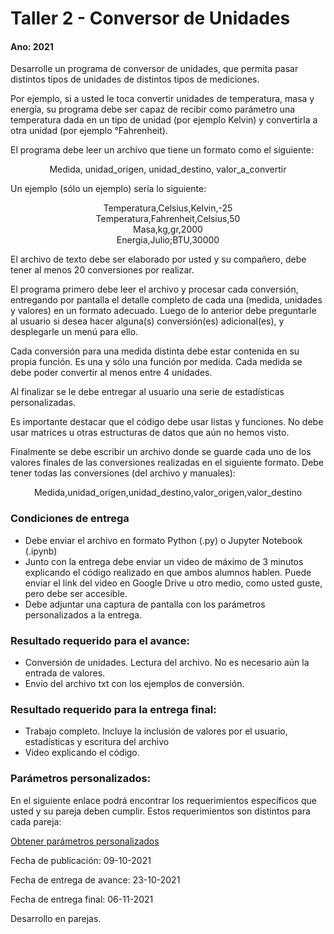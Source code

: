# Taller 2 - Conversor de Unidades
#### Ano: 2021

Desarrolle un programa de conversor de unidades, que permita pasar distintos tipos de unidades de
distintos tipos de mediciones.

Por ejemplo, si a usted le toca convertir unidades de temperatura, masa y energía, su programa debe ser
capaz de recibir como parámetro una temperatura dada en un tipo de unidad (por ejemplo Kelvin) y convertirla
a otra unidad (por ejemplo °Fahrenheit).

El programa debe leer un archivo que tiene un formato como el siguiente:

<center>Medida, unidad_origen, unidad_destino, valor_a_convertir</center>

Un ejemplo (sólo un ejemplo) sería lo siguiente:

<center>Temperatura,Celsius,Kelvin,-25</center>
<center>Temperatura,Fahrenheit,Celsius,50</center>
<center>Masa,kg,gr,2000</center>
<center>Energia,Julio;BTU,30000</center>

El archivo de texto debe ser elaborado por usted y su compañero, debe tener al menos 20 conversiones
por realizar.

El programa primero debe leer el archivo y procesar cada conversión, entregando por pantalla el detalle
completo de cada una (medida, unidades y valores) en un formato adecuado. Luego de lo anterior debe
preguntarle al usuario si desea hacer alguna(s) conversión(es) adicional(es), y desplegarle un menú para ello.

Cada conversión para una medida distinta debe estar contenida en su propia función. Es una y sólo una
función por medida. Cada medida se debe poder convertir al menos entre 4 unidades.

Al finalizar se le debe entregar al usuario una serie de estadísticas personalizadas.

Es importante destacar que el código debe usar listas y funciones. No debe usar matrices u otras
estructuras de datos que aún no hemos visto.

Finalmente se debe escribir un archivo donde se guarde cada uno de los valores finales de las conversiones
realizadas en el siguiente formato. Debe tener todas las conversiones (del archivo y manuales):

<center>Medida,unidad_origen,unidad_destino,valor_origen,valor_destino</center>

### Condiciones de entrega
* Debe enviar el archivo en formato Python (.py) o Jupyter Notebook (.ipynb)
* Junto con la entrega debe enviar un video de máximo de 3 minutos explicando el código realizado en que ambos alumnos
hablen. Puede enviar el link del video en Google Drive u otro medio, como usted guste, pero debe ser accesible.
* Debe adjuntar una captura de pantalla con los parámetros personalizados a la entrega.

### Resultado requerido para el avance:
* Conversión de unidades. Lectura del archivo. No es necesario aún la entrada de valores.
* Envío del archivo txt con los ejemplos de conversión.

### Resultado requerido para la entrega final:
* Trabajo completo. Incluye la inclusión de valores por el usuario, estadísticas y escritura del archivo
* Video explicando el código.

### Parámetros personalizados:
En el siguiente enlace podrá encontrar los requerimientos específicos que usted y su pareja deben cumplir.
Estos requerimientos son distintos para cada pareja:

[Obtener parámetros personalizados](https://taller-personalizado.web.app/)

Fecha de publicación: 09-10-2021

Fecha de entrega de avance: 23-10-2021

Fecha de entrega final: 06-11-2021

Desarrollo en parejas.
